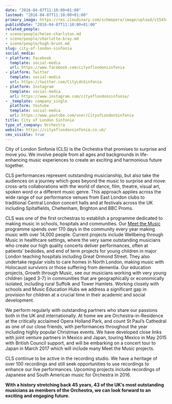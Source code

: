 ```yaml
---
date: "2016-04-07T11:10:00+01:00"
lastmod: "2016-04-07T11:10:00+01:00"
primary_image: https://res.cloudinary.com/schmopera/image/upload/v1545409169/media/webhook-uploads/1460023660335/Logo---CLS.jpg.jpg
publishDate: "2016-04-07T11:10:00+01:00"
related_people:
- scene/people/helen-charlston.md
- scene/people/charlotte-bray.md
- scene/people/hugh-brunt.md
slug: city-of-london-sinfonia
social_media:
- platform: Facebook
  template: social-media
  url: https://www.facebook.com/cityoflondonsinfonia
- platform: Twitter
  template: social-media
  url: https://twitter.com/CityLdnSinfonia
- platform: Instagram
  template: social-media
  url: https://www.instagram.com/cityoflondonsinfonia/
- _template: company_single
  platform: Youtube
  template: social-media
  url: https://www.youtube.com/user/CityofLondonSinfonia
title: City of London Sinfonia
type_of_company: Orchestra
website: https://cityoflondonsinfonia.co.uk/
cms_visible: true
---
```


City of London Sinfonia (CLS) is the Orchestra that promises to surprise and move you. We involve people from all ages and backgrounds in life-enhancing music experiences to create an exciting and harmonious future together.

CLS performances represent outstanding musicianship, but also take the audiences on a journey which goes beyond the music to surprise and move: cross-arts collaborations with the world of dance, film, theatre, visual art, spoken word or a different music genre. This approach applies across the wide range of our performance venues from East London clubs to traditional Central London concert halls and at festivals across the UK including Spitalfields, Cheltenham, Brighton and BBC Proms.

CLS was one of the first orchestras to establish a programme dedicated to making music in schools, hospitals and communities. Our [Meet the Music](https://cityoflondonsinfonia.co.uk/meet-the-music/about-meet-the-music/) programme spends over 170 days in the community every year making music with over 14,000 people. Current projects include Wellbeing through Music in healthcare settings, where the very same outstanding musicians who create our high quality concerts deliver performances, often at patients’ bedsides, and end of term projects for young children in major London teaching hospitals including Great Ormond Street. They also undertake regular visits to care homes in North London, making music with Holocaust survivors or those suffering from dementia. Our education projects, Growth through Music, see our musicians working with very young children (aged 3-7) in communities that are geographically or economically isolated, including rural Suffolk and Tower Hamlets. Working closely with schools and Music Education Hubs we address a significant gap in provision for children at a crucial time in their academic and social development.

We perform regularly with outstanding partners who share our passions both in the UK and internationally. At home we are Orchestra-in-Residence at the critically acclaimed Opera Holland Park, and count St Paul’s Cathedral as one of our close friends, with performances throughout the year including highly popular Christmas events. We have developed close links with joint venture partners in Mexico and Japan, touring Mexico in May 2015 with British Council support, and will be embarking on a concert tour to Japan in March 2017 which will include many Meet the Music projects.

CLS continue to be active in the recording studio. We have a heritage of over 100 recordings and still seek opportunities to use recordings to enhance our live performances. Upcoming projects include recordings of Japanese and South American music for Orchestra in 2016.

**With a history stretching back 45 years, 43 of the UK’s most outstanding musicians as members of the Orchestra, we can look forward to an exciting and engaging future.**
